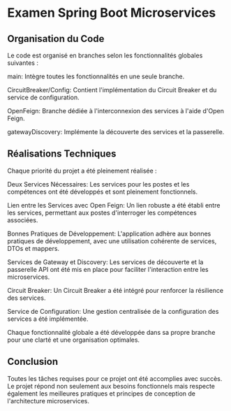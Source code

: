 # Examen Spring Boot Microservices

## Organisation du Code

Le code est organisé en branches selon les fonctionnalités globales suivantes :

main: Intègre toutes les fonctionnalités en une seule branche.

CircuitBreaker/Config: Contient l'implémentation du Circuit Breaker et du service de configuration.

OpenFeign: Branche dédiée à l'interconnexion des services à l'aide d'Open Feign.

gatewayDiscovery: Implémente la découverte des services et la passerelle.

## Réalisations Techniques

Chaque priorité du projet a été pleinement réalisée :

Deux Services Nécessaires: Les services pour les postes et les compétences ont été développés et sont pleinement fonctionnels.

Lien entre les Services avec Open Feign: Un lien robuste a été établi entre les services, permettant aux postes d'interroger les compétences associées.

Bonnes Pratiques de Développement: L'application adhère aux bonnes pratiques de développement, avec une utilisation cohérente de services, DTOs et mappers.

Services de Gateway et Discovery: Les services de découverte et la passerelle API ont été mis en place pour faciliter l'interaction entre les microservices.

Circuit Breaker: Un Circuit Breaker a été intégré pour renforcer la résilience des services.

Service de Configuration: Une gestion centralisée de la configuration des services a été implémentée.

Chaque fonctionnalité globale a été développée dans sa propre branche pour une clarté et une organisation optimales.


## Conclusion

Toutes les tâches requises pour ce projet ont été accomplies avec succès. Le projet répond non seulement aux besoins fonctionnels mais respecte également les meilleures pratiques et principes de conception de l'architecture microservices.
